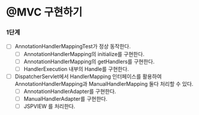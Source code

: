 # @MVC 구현하기

### 1단계

- [ ] AnnotationHandlerMappingTest가 정상 동작한다.
    - [ ] AnnotationHandlerMapping의 initialize를 구현한다.
    - [ ] AnnotationHandlerMapping의 getHandlers를 구현한다.
    - [ ] HandlerExecution 내부의 Handle를 구현한다.
- [ ] DispatcherServlet에서 HandlerMapping 인터페이스를 활용하여 AnnotationHandlerMapping과 ManualHandlerMapping 둘다 처리할 수 있다.
    - [ ] AnnotationHandlerAdapter를 구현한다.
    - [ ] ManualHandlerAdapter를 구현한다.
    - [ ] JSPVIEW 를 처리한다.
